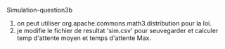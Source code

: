Simulation-question3b    
1. on peut utiliser org.apache.commons.math3.distribution pour la loi.  
2. je modifie le fichier de resultat 'sim.csv' pour seuvegarder et calculer temp d'attente moyen et temps d'attente Max.   

